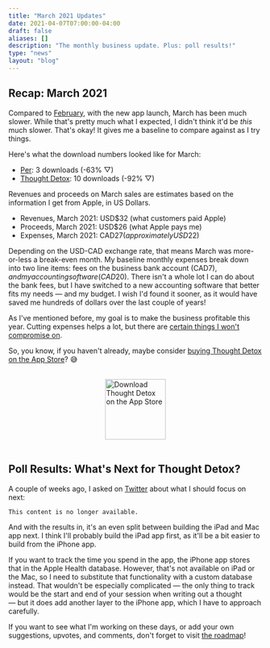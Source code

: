 ```yaml
---
title: "March 2021 Updates"
date: 2021-04-07T07:00:00-04:00
draft: false
aliases: []
description: "The monthly business update. Plus: poll results!"
type: "news"
layout: "blog"
---
```


## Recap: March 2021

Compared to [February][feb2021], with the new app launch, March has been much slower. While that's pretty much what I expected, I didn't think it'd be _this_ much slower. That's okay! It gives me a baseline to compare against as I try things.

Here's what the download numbers looked like for March:

- [Per][per]: 3 downloads (-63% ▽)
- [Thought Detox][thoughtdetox]: 10 downloads (-92% ▽)

Revenues and proceeds on March sales are estimates based on the information I get from Apple, in US Dollars.

- Revenues, March 2021: USD$32 (what customers paid Apple)
- Proceeds, March 2021: USD$26 (what Apple pays me)
- Expenses, March 2021: CAD$27 (approximately USD$22)

Depending on the USD-CAD exchange rate, that means March was more-or-less a break-even month. My baseline monthly expenses break down into two line items: fees on the business bank account (CAD$7), and my accounting software (CAD$20). There isn't a whole lot I can do about the bank fees, but I have switched to a new accounting software that better fits my needs — and my budget. I wish I'd found it sooner, as it would have saved me hundreds of dollars over the last couple of years!

As I've mentioned before, my goal is to make the business profitable this year. Cutting expenses helps a lot, but there are [certain things I won't compromise on][kindbusiness].

So, you know, if you haven't already, maybe consider [buying Thought Detox on the App Store][tdappstore]? 😅

<br>
<a href="https://apps.apple.com/us/app/thought-detox/id1534491093/"><img src="https://droppedbits.com/images/appstore-black.svg" alt="Download Thought Detox on the App Store" width="120px" style="display: block; margin: 0 auto; width: 120px;" /></a>
<br>

## Poll Results: What's Next for Thought Detox?

A couple of weeks ago, I asked on [Twitter][tdtwitter] about what I should focus on next:

`This content is no longer available.`

And with the results in, it's an even split between building the iPad and Mac app next. I think I'll probably build the iPad app first, as it'll be a bit easier to build from the iPhone app.

If you want to track the time you spend in the app, the iPhone app stores that in the Apple Health database. However, that's not available on iPad or the Mac, so I need to substitute that functionality with a custom database instead. That wouldn't be especially complicated — the only thing to track would be the start and end of your session when writing out a thought — but it does add another layer to the iPhone app, which I have to approach carefully.

If you want to see what I'm working on these days, or add your own suggestions, upvotes, and comments, don't forget to visit [the roadmap][roadmap]!

<!--links-->
[feb2021]: /news/2021/03/03/february-2021-updates/
[per]: https://droppedbits.com/apps/per/
[thoughtdetox]: https://thoughtdetox.app/
[kindbusiness]: /news/2021/03/17/kind-of-business/
[tdappstore]: https://apps.apple.com/app/thought-detox/id1534491093
[tdtwitter]: https://twitter.com/ThoughtDetoxApp/
[roadmap]: https://thoughtdetox.app/roadmap
